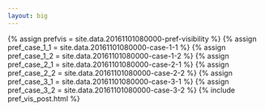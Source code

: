 ```yaml
---
layout: big
---
```

{% assign prefvis = site.data.20161101080000-pref-visibility %}
{% assign pref_case_1_1 = site.data.20161101080000-case-1-1 %}
{% assign pref_case_1_2 = site.data.20161101080000-case-1-2 %}
{% assign pref_case_2_1 = site.data.20161101080000-case-2-1 %}
{% assign pref_case_2_2 = site.data.20161101080000-case-2-2 %}
{% assign pref_case_3_1 = site.data.20161101080000-case-3-1 %}
{% assign pref_case_3_2 = site.data.20161101080000-case-3-2 %}
{% include pref_vis_post.html %}
